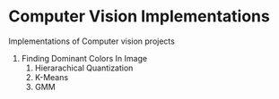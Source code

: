 # Computer Vision Implementations

Implementations of Computer vision projects


1. Finding Dominant Colors In Image
	1. Hierarachical Quantization
	2. K-Means
	3. GMM
	 

